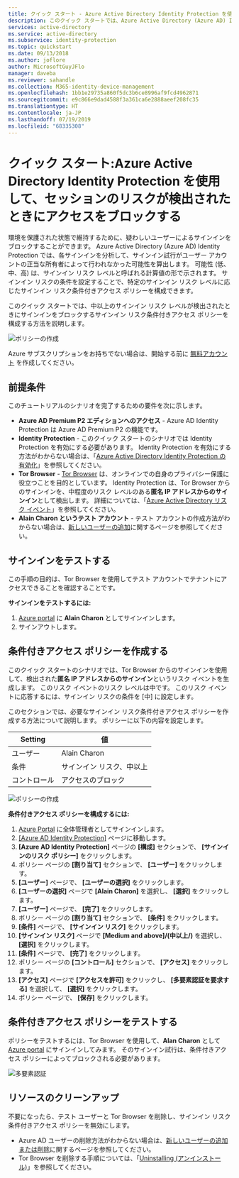 ```yaml
---
title: クイック スタート - Azure Active Directory Identity Protection を使用して、セッションのリスクが検出されたときにアクセスをブロックする | Microsoft Docs
description: このクイック スタートでは、Azure Active Directory (Azure AD) Identity Protection のサインイン リスク条件付きアクセス ポリシーを使用して、セッションのリスクに基づいてサインインをブロックする方法について説明します。
services: active-directory
ms.service: active-directory
ms.subservice: identity-protection
ms.topic: quickstart
ms.date: 09/13/2018
ms.author: joflore
author: MicrosoftGuyJFlo
manager: daveba
ms.reviewer: sahandle
ms.collection: M365-identity-device-management
ms.openlocfilehash: 1bb1e29735a860f5dc3b6ce8996af9fcd4962871
ms.sourcegitcommit: e9c866e9dad4588f3a361ca6e2888aeef208fc35
ms.translationtype: HT
ms.contentlocale: ja-JP
ms.lasthandoff: 07/19/2019
ms.locfileid: "68335308"
---
```

# <a name="quickstart-block-access-when-a-session-risk-is-detected-with-azure-active-directory-identity-protection"></a>クイック スタート:Azure Active Directory Identity Protection を使用して、セッションのリスクが検出されたときにアクセスをブロックする  

環境を保護された状態で維持するために、疑わしいユーザーによるサインインをブロックすることができます。 Azure Active Directory (Azure AD) Identity Protection では、各サインインを分析して、サインイン試行がユーザー アカウントの正当な所有者によって行われなかった可能性を算出します。 可能性 (低、中、高) は、サインイン リスク レベルと呼ばれる計算値の形で示されます。 サインイン リスクの条件を設定することで、特定のサインイン リスク レベルに応じたサインイン リスク条件付きアクセス ポリシーを構成できます。 

このクイック スタートでは、中以上のサインイン リスク レベルが検出されたときにサインインをブロックするサインイン リスク条件付きアクセス ポリシーを構成する方法を説明します。 

![ポリシーの作成](./media/quickstart-sign-in-risk-policy/1004.png)

Azure サブスクリプションをお持ちでない場合は、開始する前に [無料アカウント](https://azure.microsoft.com/free/?WT.mc_id=A261C142F) を作成してください。

## <a name="prerequisites"></a>前提条件 

このチュートリアルのシナリオを完了するための要件を次に示します。

- **Azure AD Premium P2 エディションへのアクセス** - Azure AD Identity Protection は Azure AD Premium P2 の機能です。 
- **Identity Protection** - このクイック スタートのシナリオでは Identity Protection を有効にする必要があります。 Identity Protection を有効にする方法がわからない場合は、「[Azure Active Directory Identity Protection の有効化](../identity-protection/enable.md)」を参照してください。
- **Tor Browser** - [Tor Browser](https://www.torproject.org/projects/torbrowser.html.en) は、オンラインでの自身のプライバシー保護に役立つことを目的としています。 Identity Protection は、Tor Browser からのサインインを、中程度のリスク レベルのある**匿名 IP アドレスからのサインイン**として検出します。 詳細については、「[Azure Active Directory リスク イベント](../reports-monitoring/concept-risk-events.md)」を参照してください。  
- **Alain Charon というテスト アカウント** - テスト アカウントの作成方法がわからない場合は、[新しいユーザーの追加](../fundamentals/add-users-azure-active-directory.md#add-a-new-user)に関するページを参照してください。

## <a name="test-your-sign-in"></a>サインインをテストする 

この手順の目的は、Tor Browser を使用してテスト アカウントでテナントにアクセスできることを確認することです。

**サインインをテストするには:**

1. [Azure portal](https://portal.azure.com) に **Alain Charon** としてサインインします。
2. サインアウトします。 

## <a name="create-your-conditional-access-policy"></a>条件付きアクセス ポリシーを作成する 

このクイック スタートのシナリオでは、Tor Browser からのサインインを使用して、検出された**匿名 IP アドレスからのサインイン**というリスク イベントを生成します。 このリスク イベントのリスク レベルは中です。 このリスク イベントに応答するには、サインイン リスクの条件を [中] に設定します。 

このセクションでは、必要なサインイン リスク条件付きアクセス ポリシーを作成する方法について説明します。 ポリシーに以下の内容を設定します。

|Setting |値|
|---     | --- |
| ユーザー  | Alain Charon  |
| 条件 | サインイン リスク、中以上 |
| コントロール | アクセスのブロック |

![ポリシーの作成](./media/quickstart-sign-in-risk-policy/201.png)

**条件付きアクセス ポリシーを構成するには:**

1. [Azure Portal](https://portal.azure.com) に全体管理者としてサインインします。
2. [[Azure AD Identity Protection]](https://portal.azure.com/#blade/Microsoft_AAD_ProtectionCenter/IdentitySecurityDashboardMenuBlade/Overview) ページに移動します。
3. **[Azure AD Identity Protection]** ページの **[構成]** セクションで、 **[サインインのリスク ポリシー]** をクリックします。
4. ポリシー ページの **[割り当て]** セクションで、 **[ユーザー]** をクリックします。
5. **[ユーザー]** ページで、 **[ユーザーの選択]** をクリックします。
6. **[ユーザーの選択]** ページで **[Alain Charon]** を選択し、 **[選択]** をクリックします。
7. **[ユーザー]** ページで、 **[完了]** をクリックします。 
8. ポリシー ページの **[割り当て]** セクションで、 **[条件]** をクリックします。
9. **[条件]** ページで、 **[サインイン リスク]** をクリックします。
10. **[サインイン リスク]** ページで **[Medium and above]/(中以上/)** を選択し、 **[選択]** をクリックします。 
11. **[条件]** ページで、 **[完了]** をクリックします。
12. ポリシー ページの **[コントロール]** セクションで、 **[アクセス]** をクリックします。
13. **[アクセス]** ページで **[アクセスを許可]** をクリックし、 **[多要素認証を要求する]** を選択して、 **[選択]** をクリックします。
14. ポリシー ページで、 **[保存]** をクリックします。  

## <a name="test-your-conditional-access-policy"></a>条件付きアクセス ポリシーをテストする

ポリシーをテストするには、Tor Browser を使用して、**Alan Charon** として [Azure portal](https://portal.azure.com) にサインインしてみます。 そのサインイン試行は、条件付きアクセス ポリシーによってブロックされる必要があります。

![多要素認証](./media/quickstart-sign-in-risk-policy/203.png)


## <a name="clean-up-resources"></a>リソースのクリーンアップ

不要になったら、テスト ユーザーと Tor Browser を削除し、サインイン リスク条件付きアクセス ポリシーを無効にします。

- Azure AD ユーザーの削除方法がわからない場合は、[新しいユーザーの追加または削除](../fundamentals/add-users-azure-active-directory.md#delete-a-user)に関するページを参照してください。
- Tor Browser を削除する手順については、「[Uninstalling (アンインストール)](https://tb-manual.torproject.org/uninstalling/)」を参照してください。
